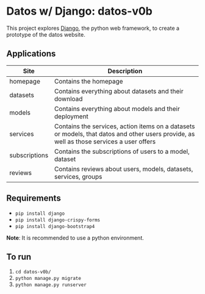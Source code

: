 # Datos w/ Django: datos-v0b

This project explores [Django](https://www.djangoproject.com/), the python web framework, to create a prototype of the datos website.

## Applications

| Site          | Description |
| ---           | ---         |
| homepage      | Contains the homepage |
| datasets      | Contains everything about datasets and their download |
| models        | Contains everything about models and their deployment |
| services      | Contains the services, action items on a datasets or models, that datos and other users provide, as well as those services a user offers |
| subscriptions | Contains the subscriptions of users to a model, dataset |
| reviews       | Contains reviews about users, models, datasets, services, groups |

## Requirements
* `pip install django`
* `pip install django-crispy-forms`
* `pip install django-bootstrap4`

**Note**: It is recommended to use a python environment.

## To run
1. `cd datos-v0b/`
2. `python manage.py migrate`
3. `python manage.py runserver`